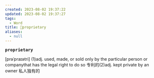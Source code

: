 ```yaml
---
created: 2023-08-02 19:37:22
updated: 2023-08-02 19:37:27
tags:
  - Word
title: 📖proprietary
aliases:
  - null
---
```


<pre><strong>proprietary</strong></pre>
[prəˈpraɪətri]
(1)adj. used, made, or sold only by the particular person or companythat has the legal right to do so 专利的(2)adj. kept private by an owner 私⼈独有的
